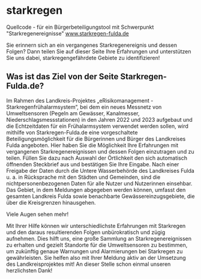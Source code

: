 # starkregen
Quellcode - für ein Bürgerbeteiligungstool mit Schwerpunkt "Starkregenereignisse" www.starkregen-fulda.de



Sie erinnern sich an ein vergangenes Starkregenereignis und dessen Folgen? Dann teilen Sie auf dieser Seite Ihre Erfahrungen und unterstützen Sie uns dabei, starkregengefährdete Gebiete zu identifizieren!



## Was ist das Ziel von der Seite Starkregen-Fulda.de?
Im Rahmen des Landkreis-Projektes „eRisikomanagement - Starkregenfrühalarmsystem“, bei dem ein neues Messnetz von Umweltsensoren (Pegeln am Gewässer, Kanalmesser, Niederschlagsmessstationen) in den Jahren 2022 und 2023 aufgebaut und die Echtzeitdaten für ein Frühalarmsystem verwendet werden sollen, wird mithilfe von Starkregen-Fulda.de eine vorgeschaltete Beteiligungsmöglichkeit für die Bürgerinnen und Bürger des Landkreises Fulda angeboten. Hier haben Sie die Möglichkeit Ihre Erfahrungen mit vergangenen Starkregenereignissen und dessen Folgen einzutragen und zu teilen. Füllen Sie dazu nach Auswahl der Örtlichkeit den sich automatisch öffnenden Steckbrief aus und bestätigen Sie Ihre Eingabe. Nach einer Freigabe der Daten durch die Untere Wasserbehörde des Landkreises Fulda u. a. in Rücksprache mit den Städten und Gemeinden, sind die nichtpersonenbezogenen Daten für alle Nutzer und Nutzerinnen einsehbar. Das Gebiet, in dem Meldungen abgegeben werden können, umfasst den gesamten Landkreis Fulda sowie benachbarte Gewässereinzugsgebiete, die über die Kreisgrenzen hinausgehen.



Viele Augen sehen mehr!



Mit Ihrer Hilfe können wir unterschiedlichste Erfahrungen mit Starkregen und den daraus resultierenden Folgen unbürokratisch und zügig aufnehmen. Dies hilft uns, eine große Sammlung an Starkregenereignissen zu erhalten und gezielt Standorte für die Umweltsensoren zu bestimmen, um zukünftig genaue Warnungen und Alarmierungen bei Starkregen zu gewährleisten. Sie helfen also mit Ihrer Meldung aktiv an der Umsetzung des Landkreisprojektes mit! An dieser Stelle schon einmal unseren herzlichsten Dank!
